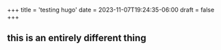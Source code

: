 +++
title = 'testing hugo'
date = 2023-11-07T19:24:35-06:00
draft = false
+++

## this is an entirely different thing
